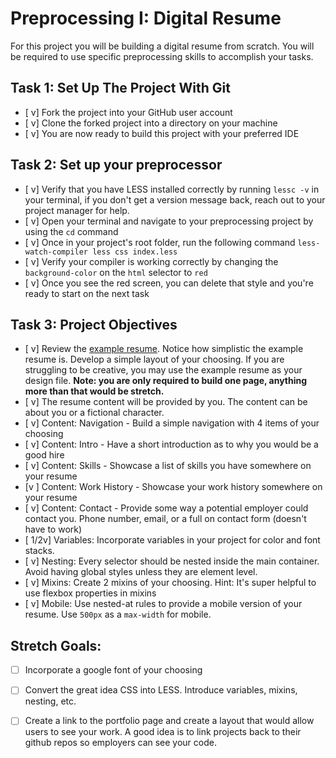 # Preprocessing I: Digital Resume

For this project you will be building a digital resume from scratch. You will be required to use specific preprocessing skills to accomplish your tasks.  

## Task 1: Set Up The Project With Git

* [ v] Fork the project into your GitHub user account
* [ v] Clone the forked project into a directory on your machine
* [ v] You are now ready to build this project with your preferred IDE

## Task 2: Set up your preprocessor
* [ v] Verify that you have LESS installed correctly by running `lessc -v` in your terminal, if you don't get a version message back, reach out to your project manager for help.
* [ v] Open your terminal and navigate to your preprocessing project by using the `cd` command
* [ v] Once in your project's root folder, run the following command `less-watch-compiler less css index.less`
* [ v] Verify your compiler is working correctly by changing the `background-color` on the `html` selector to `red`
* [ v] Once you see the red screen, you can delete that style and you're ready to start on the next task

## Task 3: Project Objectives

* [ v] Review the [example resume](resume-example.png).  Notice how simplistic the example resume is.  Develop a simple layout of your choosing. If you are struggling to be creative, you may use the example resume as your design file. 
**Note: you are only required to build one page, anything more than that would be stretch.**
* [ v] The resume content will be provided by you. The content can be about you or a fictional character.  
* [ v] Content: Navigation - Build a simple navigation with 4 items of your choosing
* [ v] Content: Intro - Have a short introduction as to why you would be a good hire
* [ v] Content: Skills - Showcase a list of skills you have somewhere on your resume
* [v ] Content: Work History - Showcase your work history somewhere on your resume
* [ v] Content: Contact - Provide some way a potential employer could contact you.  Phone number, email, or a full on contact form (doesn't have to work)
* [ 1/2v] Variables: Incorporate variables in your project for color and font stacks.  
* [ v] Nesting: Every selector should be nested inside the main container.  Avoid having global styles unless they are element level.
* [ v] Mixins: Create 2 mixins of your choosing. Hint: It's super helpful to use flexbox properties in mixins
* [ v] Mobile: Use nested-at rules to provide a mobile version of your resume.  Use `500px` as a `max-width` for mobile. 

## Stretch Goals: 
* [ ] Incorporate a google font of your choosing
* [ ] Convert the great idea CSS into LESS.  Introduce variables, mixins, nesting, etc. 
* [ ] Create a link to the portfolio page and create a layout that would allow users to see your work.  A good idea is to link projects back to their github repos so employers can see your code.



